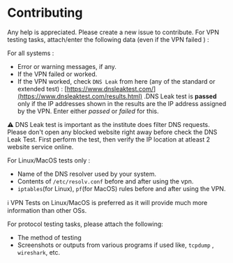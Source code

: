 # Contributing

Any help is appreciated. Please create a new issue to contribute. For VPN testing tasks, attach/enter the following data (even if the VPN failed ) :

For all systems : 

- Error or warning messages, if any.
- If the VPN failed or worked.
- If the VPN worked, check `DNS Leak` from here (any of the standard or extended test) : [https://www.dnsleaktest.com/](https://www.dnsleaktest.com/results.html) .DNS Leak test is **passed** only if the IP addresses shown in the results are the IP address assigned by the VPN. Enter either *passed* or *failed* for this.

:warning: DNS Leak test is important as the institute does filter DNS requests. Please don't open any blocked website right away before check the DNS Leak Test. First perform the test, then verify the IP location at atleast 2 website service online.

For Linux/MacOS tests only :

- Name of the DNS resolver used by your system.
- Contents of `/etc/resolv.conf` before and after using the vpn.
- `iptables`(for Linux), `pf`(for MacOS) rules before and after using the VPN.

ℹ️ VPN Tests on Linux/MacOS is preferred as it will provide much more information than other OSs.

For protocol testing tasks, please attach the following:
- The method of testing
- Screenshots or outputs from various programs if used like, `tcpdump` , `wireshark`, etc.


